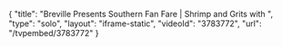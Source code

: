 {
    "title": "Breville Presents Southern Fan Fare | Shrimp and Grits with ",
    "type": "solo",
    "layout": "iframe-static",
    "videoId": "3783772",
    "url": "\/tvpembed\/3783772"
}